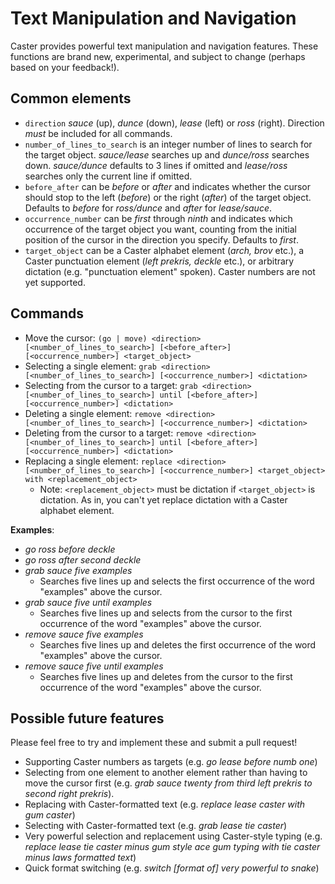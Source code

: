 # Text Manipulation and Navigation

Caster provides powerful text manipulation and navigation features. These functions are brand new, experimental, and subject to change (perhaps based on your feedback!).

## Common elements

- `direction` _sauce_ (up), _dunce_ (down), _lease_ (left) or _ross_ (right). Direction _must_ be included for all commands.
- `number_of_lines_to_search` is an integer number of lines to search for the target object. _sauce/lease_ searches up and _dunce/ross_ searches down. _sauce/dunce_ defaults to 3 lines if omitted and _lease/ross_ searches only the current line if omitted.
- `before_after` can be _before_ or _after_ and indicates whether the cursor should stop to the left (_before_) or the right (_after_) of the target object. Defaults to _before_ for _ross/dunce_ and _after_ for _lease/sauce_. 
- `occurrence_number` can be _first_ through _ninth_ and indicates which occurrence of the target object you want, counting from the initial position of the cursor in the direction you specify. Defaults to _first_.
- `target_object` can be a Caster alphabet element (_arch, brov_ etc.), a Caster punctuation element (_left prekris, deckle_ etc.), or arbitrary dictation (e.g. "punctuation element" spoken). Caster numbers are not yet supported.

## Commands

- Move the cursor: `(go | move) <direction> [<number_of_lines_to_search>] [<before_after>] [<occurrence_number>] <target_object>` 
- Selecting a single element: `grab <direction> [<number_of_lines_to_search>] [<occurrence_number>] <dictation>`
- Selecting from the cursor to a target: `grab <direction> [<number_of_lines_to_search>] until [<before_after>] [<occurrence_number>] <dictation>`
- Deleting a single element: `remove <direction> [<number_of_lines_to_search>] [<occurrence_number>] <dictation>`
- Deleting from the cursor to a target: `remove <direction> [<number_of_lines_to_search>] until [<before_after>] [<occurrence_number>] <dictation>`
- Replacing a single element: `replace <direction>  [<number_of_lines_to_search>] [<occurrence_number>] <target_object> with <replacement_object>`
    - Note: `<replacement_object>` must be dictation if `<target_object>` is dictation. As in, you can't yet replace dictation with a Caster alphabet element.

**Examples**:

- _go ross before deckle_
- _go ross after second deckle_
- _grab sauce five examples_
    - Searches five lines up and selects the first occurrence of the word "examples" above the cursor.
- _grab sauce five until examples_
    - Searches five lines up and selects from the cursor to the first occurrence of the word "examples" above the cursor.
- _remove sauce five examples_
    - Searches five lines up and deletes the first occurrence of the word "examples" above the cursor.
- _remove sauce five until examples_
    - Searches five lines up and deletes from the cursor to the first occurrence of the word "examples" above the cursor.

## Possible future features
Please feel free to try and implement these and submit a pull request!
- Supporting Caster numbers as targets (e.g. _go lease before numb one_)
- Selecting from one element to another element rather than having to move the cursor first (e.g. _grab sauce twenty from third left prekris to second right prekris_).
- Replacing with Caster-formatted text (e.g. _replace lease caster with gum caster_)
- Selecting with Caster-formatted text (e.g. _grab lease tie caster_)
- Very powerful selection and replacement using Caster-style typing (e.g. _replace lease tie caster minus gum style ace gum typing with tie caster minus laws formatted text_)
- Quick format switching (e.g. _switch [format of] very powerful to snake_)
